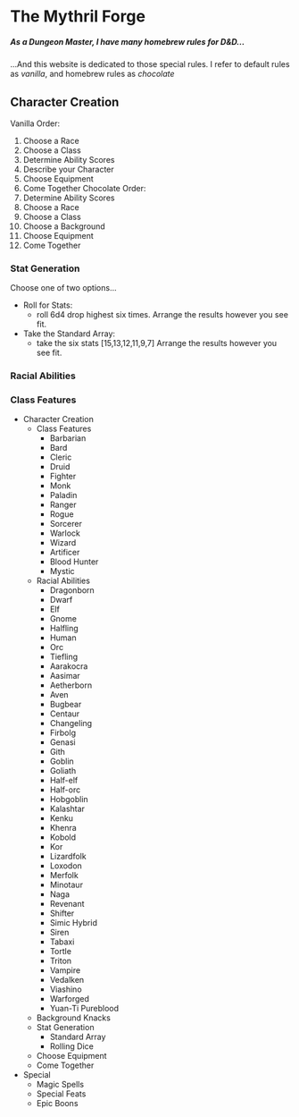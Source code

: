# The Mythril Forge
##### As a Dungeon Master, I have many homebrew rules for D&D...
...And this website is dedicated to those special rules. I refer to default rules as *vanilla*, and homebrew rules as *chocolate*
## Character Creation
Vanilla Order:
1. Choose a Race
2. Choose a Class
3. Determine Ability Scores
4. Describe your Character
5. Choose Equipment
6. Come Together
Chocolate Order:
1. Determine Ability Scores
2. Choose a Race
3. Choose a Class
4. Choose a Background
5. Choose Equipment
6. Come Together
### Stat Generation
Choose one of two options...
- Roll for Stats:
	- roll 6d4 drop highest six times. Arrange the results however you see fit.
- Take the Standard Array:
	- take the six stats [15,13,12,11,9,7] Arrange the results however you see fit.
### Racial Abilities

### Class Features
- Character Creation
	- Class Features
		- Barbarian
		- Bard
		- Cleric
		- Druid
		- Fighter
		- Monk
		- Paladin
		- Ranger
		- Rogue
		- Sorcerer
		- Warlock
		- Wizard
		- Artificer
		- Blood Hunter
		- Mystic
	- Racial Abilities
		- Dragonborn
		- Dwarf
		- Elf
		- Gnome
		- Halfling
		- Human
		- Orc
		- Tiefling
		- Aarakocra
		- Aasimar
		- Aetherborn
		- Aven
		- Bugbear
		- Centaur
		- Changeling
		- Firbolg
		- Genasi
		- Gith
		- Goblin
		- Goliath
		- Half-elf
		- Half-orc
		- Hobgoblin
		- Kalashtar
		- Kenku
		- Khenra
		- Kobold
		- Kor
		- Lizardfolk
		- Loxodon
		- Merfolk
		- Minotaur
		- Naga
		- Revenant
		- Shifter
		- Simic Hybrid
		- Siren
		- Tabaxi
		- Tortle
		- Triton
		- Vampire
		- Vedalken
		- Viashino
		- Warforged
		- Yuan-Ti Pureblood
	- Background Knacks
	- Stat Generation
		- Standard Array
		- Rolling Dice
	- Choose Equipment
	- Come Together
- Special
	- Magic Spells
	- Special Feats
	- Epic Boons
